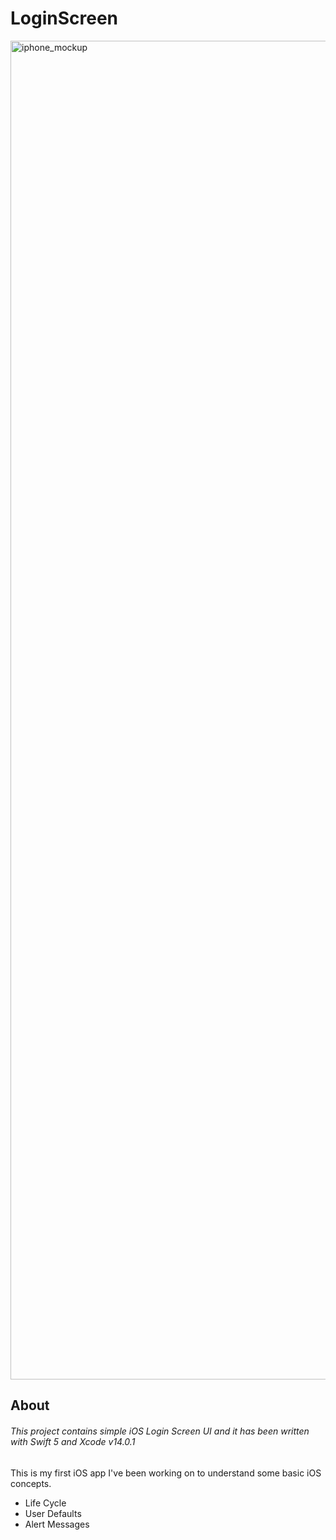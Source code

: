 # LoginScreen

<img width="2142" alt="iphone_mockup" src="https://user-images.githubusercontent.com/58929094/197583067-507c0253-641f-4586-b95a-5995f4502afa.png">

## About
###### This project contains simple iOS Login Screen UI and it has been written with Swift 5 and Xcode v14.0.1

This is my first iOS app I've been working on to understand some basic iOS concepts.
- Life Cycle
- User Defaults
- Alert Messages
